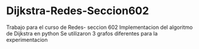 # Dijkstra-Redes-Seccion602
 Trabajo para el curso de Redes- seccion 602
 Implementacion del algoritmo de Dijkstra en python
 Se utilizaron 3 grafos diferentes para la experimentacion
